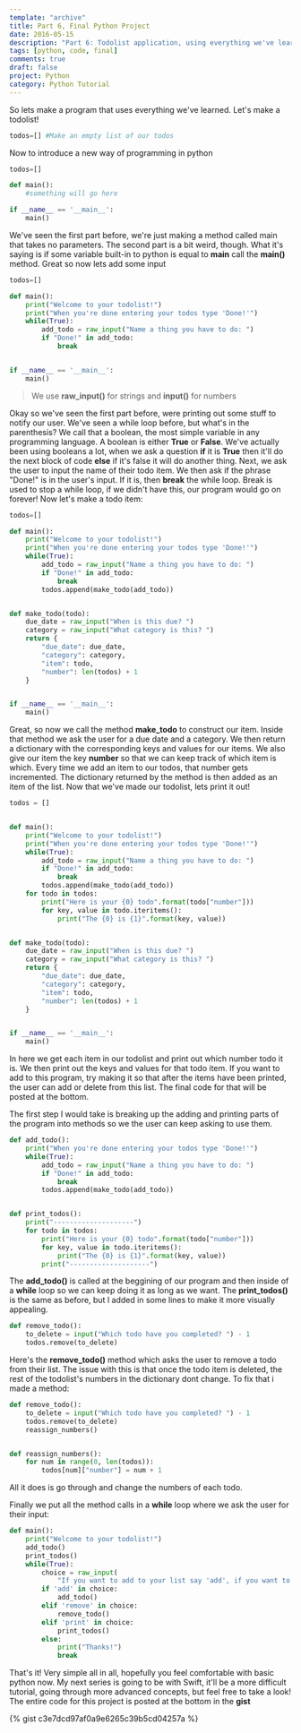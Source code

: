 ```yaml
---
template: "archive"
title: Part 6, Final Python Project
date: 2016-05-15
description: "Part 6: Todolist application, using everything we've learned"
tags: [python, code, final]
comments: true
draft: false
project: Python
category: Python Tutorial
---
```


So lets make a program that uses everything we've learned. Let's make a todolist!

~~~ python
todos=[] #Make an empty list of our todos
~~~
Now to introduce a new way of programming in python

~~~ python
todos=[]

def main():
    #something will go here

if __name__ == '__main__':
    main()
~~~

We've seen the first part before, we're just making a method called main that takes no parameters. The second part is a bit weird, though. What it's saying is if some variable built-in to python is equal to **__main__** call the **main()** method. Great so now lets add some input

~~~ python
todos=[]

def main():
    print("Welcome to your todolist!")
    print("When you're done entering your todos type 'Done!'")
    while(True):
        add_todo = raw_input("Name a thing you have to do: ")
        if "Done!" in add_todo:
            break


if __name__ == '__main__':
    main()
~~~

> We use **raw_input()** for strings and **input()** for numbers

Okay so we've seen the first part before, were printing out some stuff to notify our user. We've seen a while loop before, but what's in the parenthesis? We call that a boolean, the most simple variable in any programming language. A boolean is either **True** or **False**. We've actually been using booleans a lot, when we ask a question **if** it is **True** then it'll do the next block of code **else** if it's false it will do another thing. Next, we ask the user to input the name of their todo item. We then ask if the phrase "Done!" is in the user's input. If it is, then **break** the while loop. Break is used to stop a while loop, if we didn't have this, our program would go on forever! Now let's make a todo item:

~~~ python
todos=[]

def main():
    print("Welcome to your todolist!")
    print("When you're done entering your todos type 'Done!'")
    while(True):
        add_todo = raw_input("Name a thing you have to do: ")
        if "Done!" in add_todo:
            break
        todos.append(make_todo(add_todo))


def make_todo(todo):
    due_date = raw_input("When is this due? ")
    category = raw_input("What category is this? ")
    return {
        "due_date": due_date,
        "category": category,
        "item": todo,
        "number": len(todos) + 1
    }


if __name__ == '__main__':
    main()
~~~


Great, so now we call the method **make_todo** to construct our item. Inside that method we ask the user for a due date and a category. We then return a dictionary with the corresponding keys and values for our items. We also give our item the key **number** so that we can keep track of which item is which. Every time we add an item to our todos, that number gets incremented. The dictionary returned by the method is then added as an item of the list. Now that we've made our todolist, lets print it out!


~~~ python
todos = []


def main():
    print("Welcome to your todolist!")
    print("When you're done entering your todos type 'Done!'")
    while(True):
        add_todo = raw_input("Name a thing you have to do: ")
        if "Done!" in add_todo:
            break
        todos.append(make_todo(add_todo))
    for todo in todos:
        print("Here is your {0} todo".format(todo["number"]))
        for key, value in todo.iteritems():
            print("The {0} is {1}".format(key, value))


def make_todo(todo):
    due_date = raw_input("When is this due? ")
    category = raw_input("What category is this? ")
    return {
        "due_date": due_date,
        "category": category,
        "item": todo,
        "number": len(todos) + 1
    }


if __name__ == '__main__':
    main()
~~~
In here we get each item in our todolist and print out which number todo it is. We then print out the keys and values for that todo item. If you want to add to this program, try making it so that after the items have been printed, the user can add or delete from this list. The final code for that will be posted at the bottom. 

The first step I would take is breaking up the adding and printing parts of the program into methods so we the user can keep asking to use them. 

~~~ python
def add_todo():
    print("When you're done entering your todos type 'Done!'")
    while(True):
        add_todo = raw_input("Name a thing you have to do: ")
        if "Done!" in add_todo:
            break
        todos.append(make_todo(add_todo))


def print_todos():
    print("--------------------")
    for todo in todos:
        print("Here is your {0} todo".format(todo["number"]))
        for key, value in todo.iteritems():
            print("The {0} is {1}".format(key, value))
        print("--------------------")
~~~

The **add_todo()** is called at the beggining of our program and then inside of a **while** loop so we can keep doing it as long as we want. The **print_todos()** is the same as before, but I added in some lines to make it more visually appealing. 

~~~ python
def remove_todo():
    to_delete = input("Which todo have you completed? ") - 1
    todos.remove(to_delete)
~~~

Here's the **remove_todo()** method which asks the user to remove a todo from their list. The issue with this is that once the todo item is deleted, the rest of the todolist's numbers in the dictionary dont change. To fix that i made a method: 

~~~ python
def remove_todo():
    to_delete = input("Which todo have you completed? ") - 1
    todos.remove(to_delete)
    reassign_numbers()


def reassign_numbers():
    for num in range(0, len(todos)):
        todos[num]["number"] = num + 1
~~~

All it does is go through and change the numbers of each todo.

Finally we put all the method calls in a **while** loop where we ask the user for their input:

~~~ python
def main():
    print("Welcome to your todolist!")
    add_todo()
    print_todos()
    while(True):
        choice = raw_input(
            "If you want to add to your list say 'add', if you want to remove things say 'remove', if you want to see your todos say 'print', say anything else to exit ")
        if 'add' in choice:
            add_todo()
        elif 'remove' in choice:
            remove_todo()
        elif 'print' in choice:
            print_todos()
        else:
            print("Thanks!")
            break
~~~

That's it! Very simple all in all, hopefully you feel comfortable with basic python now. My next series is going to be with Swift, it'll be a more difficult tutorial, going through more advanced concepts, but feel free to take a look! The entire code for this project is posted at the bottom in the **gist**

{% gist c3e7dcd97af0a9e6265c39b5cd04257a %}


